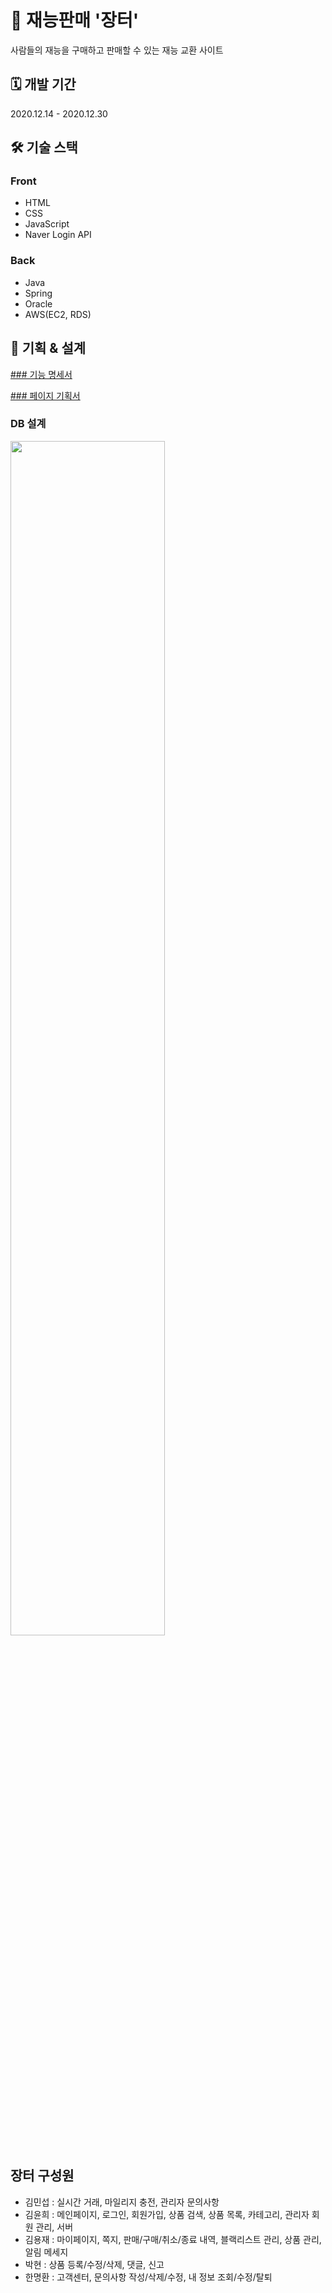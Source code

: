 # 💸 재능판매 '장터'
사람들의 재능을 구매하고 판매할 수 있는 재능 교환 사이트

## 🗓 개발 기간
2020.12.14 -  2020.12.30

## 🛠 기술 스택
### Front
- HTML
- CSS
- JavaScript
- Naver Login API
### Back
- Java
- Spring
- Oracle
- AWS(EC2, RDS)

## 📃 기획 & 설계
[### 기능 명세서](https://www.notion.so/eebe45308ce248d29d94d1646f032fc4)

[### 페이지 기획서](https://www.notion.so/74f1dc7828c944d4a0ed5039a417a0f7)

### DB 설계
<img src="https://user-images.githubusercontent.com/62630941/148510933-7c9cfcfc-7bb4-4990-bfb3-b588f837b387.png" width="70%"/>

## 장터 구성원
- 김민섭 : 실시간 거래, 마일리지 충전, 관리자 문의사항 
- 김윤희 : 메인페이지, 로그인, 회원가입, 상품 검색, 상품 목록, 카테고리, 관리자 회원 관리, 서버
- 김용재 : 마이페이지, 쪽지, 판매/구매/취소/종료 내역, 블랙리스트 관리, 상품 관리, 알림 메세지
- 박현 : 상품 등록/수정/삭제, 댓글, 신고
- 한명환 :  고객센터, 문의사항 작성/삭제/수정, 내 정보 조회/수정/탈퇴
